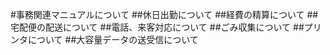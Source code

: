 #事務関連マニュアルについて
##休日出勤について
##経費の精算について
##宅配便の配送について
##電話、来客対応について
##ごみ収集について
##プリンタについて
##大容量データの送受信について

